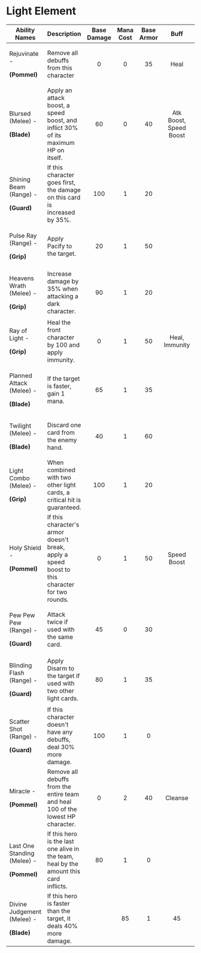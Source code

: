 # Light Element



| **Ability Names**                                                   | **Description**                                                                                | **Base Damage** | **Mana Cost** | **Base Armor** |        **Buff**        |   **Debuff**   |
| ------------------------------------------------------------------- | ---------------------------------------------------------------------------------------------- | :-------------: | :-----------: | :------------: | :--------------------: | :------------: |
| <p>Rejuvinate - </p><p><strong>(Pommel)</strong></p>                | Remove all debuffs from this character                                                         |        0        |       0       |       35       |          Heal          |                |
| <p>Blursed (Melee) - </p><p><strong>(Blade)</strong></p>            | Apply an attack boost, a speed boost, and inflict 30% of its maximum HP on itself.             |        60       |       0       |       40       | Atk Boost, Speed Boost |                |
| <p>Shining Beam (Range) - </p><p><strong>(Guard)</strong></p>       | If this character goes first, the damage on this card is increased by 35%.                     |       100       |       1       |       20       |                        |                |
| <p>Pulse Ray (Range) - </p><p><strong>(Grip)</strong></p>           | Apply Pacify to the target.                                                                    |        20       |       1       |       50       |                        |     Pacify     |
| <p>Heavens Wrath (Melee) - </p><p><strong>(Grip)</strong></p>       | Increase damage by 35% when attacking a dark character.                                        |        90       |       1       |       20       |                        |                |
| <p>Ray of Light - </p><p><strong>(Grip)</strong></p>                | Heal the front character by 100 and apply immunity.                                            |        0        |       1       |       50       |     Heal, Immunity     |                |
| <p>Planned Attack (Melee) - </p><p><strong>(Blade)</strong></p>     | If the target is faster, gain 1 mana.                                                          |        65       |       1       |       35       |                        |                |
| <p>Twilight (Melee) - </p><p><strong>(Blade)</strong></p>           | Discard one card from the enemy hand.                                                          |        40       |       1       |       60       |                        |                |
| <p>Light Combo (Melee) - </p><p><strong>(Grip)</strong></p>         | When combined with two other light cards, a critical hit is guaranteed.                        |       100       |       1       |       20       |                        |                |
| <p>Holy Shield - </p><p><strong>(Pommel)</strong></p>               | If this character's armor doesn't break, apply a speed boost to this character for two rounds. |        0        |       1       |       50       |       Speed Boost      |                |
| <p>Pew Pew Pew (Range) - </p><p><strong>(Guard)</strong></p>        | Attack twice if used with the same card.                                                       |        45       |       0       |       30       |                        |                |
| <p>Blinding Flash (Range) - </p><p><strong>(Guard)</strong></p>     | Apply Disarm to the target if used with two other light cards.                                 |        80       |       1       |       35       |                        | Disarm (Melee) |
| <p>Scatter Shot (Range) - </p><p><strong>(Guard)</strong></p>       | If this character doesn't have any debuffs, deal 30% more damage.                              |       100       |       1       |        0       |                        |                |
| <p>Miracle - </p><p><strong>(Pommel)</strong></p>                   | Remove all debuffs from the entire team and heal 100 of the lowest HP character.               |        0        |       2       |       40       |         Cleanse        |                |
| <p>Last One Standing (Melee) - </p><p><strong>(Pommel)</strong></p> | If this hero is the last one alive in the team, heal by the amount this card inflicts.         |        80       |       1       |        0       |                        |                |
| <p>Divine Judgement (Melee) - </p><p><strong>(Blade)</strong></p>   | If this hero is faster than the target, it deals 40% more damage.                              |                 |       85      |        1       |           45           |                |
